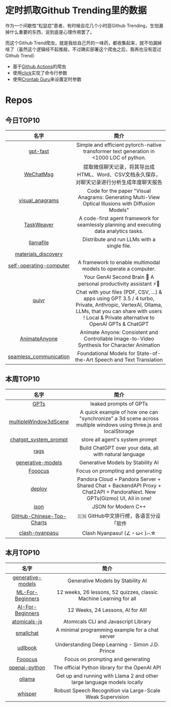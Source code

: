 # 定时抓取Github Trending里的数据

作为一个间歇性“松鼠症”患者，有时候会花几个小时逛Github Trending，生怕漏掉什么重要的东西，说到底是心理作用罢了。

而这个Github Trend爬虫，就是我给自己开的一味药，都收集起来，就不怕漏掉啥了（虽然这个逻辑经不起推敲，不过确实部署这个爬虫之后，我再也没有逛过Github Trend）

* 基于[Github Actions](https://docs.github.com/en/actions)的爬虫
* 使用[click](https://github.com/pallets/click)实现了命令行参数
* 使用[Crontab Guru](https://crontab.guru/)来设置定时参数

# Repos
## 今日TOP10 
<!-- START OF DAILY_TOP10_REPOS -->
| 名字 | 简介 |
| :----: | :----: |
| [gpt-fast](https://github.com/pytorch-labs/gpt-fast) | Simple and efficient pytorch-native transformer text generation in <1000 LOC of python. |
| [WeChatMsg](https://github.com/LC044/WeChatMsg) | 提取微信聊天记录，将其导出成HTML、Word、CSV文档永久保存，对聊天记录进行分析生成年度聊天报告 |
| [visual_anagrams](https://github.com/dangeng/visual_anagrams) | Code for the paper "Visual Anagrams: Generating Multi-View Optical Illusions with Diffusion Models" |
| [TaskWeaver](https://github.com/microsoft/TaskWeaver) | A code-first agent framework for seamlessly planning and executing data analytics tasks. |
| [llamafile](https://github.com/Mozilla-Ocho/llamafile) | Distribute and run LLMs with a single file. |
| [materials_discovery](https://github.com/google-deepmind/materials_discovery) |  |
| [self-operating-computer](https://github.com/OthersideAI/self-operating-computer) | A framework to enable multimodal models to operate a computer. |
| [quivr](https://github.com/StanGirard/quivr) | Your GenAI Second Brain 🧠 A personal productivity assistant ⚡️🤖 Chat with your files (PDF, CSV, ...) & apps using GPT 3.5 / 4 turbo, Private, Anthropic, VertexAI, Ollama, LLMs, that you can share with users ! Local & Private alternative to OpenAI GPTs & ChatGPT |
| [AnimateAnyone](https://github.com/HumanAIGC/AnimateAnyone) | Animate Anyone: Consistent and Controllable Image-to-Video Synthesis for Character Animation |
| [seamless_communication](https://github.com/facebookresearch/seamless_communication) | Foundational Models for State-of-the-Art Speech and Text Translation |
<!-- END OF DAILY_TOP10_REPOS -->

## 本周TOP10
<!-- START OF WEEKLY_TOP10_REPOS -->
| 名字 | 简介 |
| :----: | :----: |
| [GPTs](https://github.com/linexjlin/GPTs) | leaked prompts of GPTs |
| [multipleWindow3dScene](https://github.com/bgstaal/multipleWindow3dScene) | A quick example of how one can "synchronize" a 3d scene across multiple windows using three.js and localStorage |
| [chatgpt_system_prompt](https://github.com/LouisShark/chatgpt_system_prompt) | store all agent's system prompt |
| [rags](https://github.com/run-llama/rags) | Build ChatGPT over your data, all with natural language |
| [generative-models](https://github.com/Stability-AI/generative-models) | Generative Models by Stability AI |
| [Fooocus](https://github.com/lllyasviel/Fooocus) | Focus on prompting and generating |
| [deploy](https://github.com/pandora-next/deploy) | Pandora Cloud + Pandora Server + Shared Chat + BackendAPI Proxy + Chat2API = PandoraNext. New GPTs(Gizmo) UI, All in one! |
| [json](https://github.com/nlohmann/json) | JSON for Modern C++ |
| [GitHub-Chinese-Top-Charts](https://github.com/GrowingGit/GitHub-Chinese-Top-Charts) | 🇨🇳 GitHub中文排行榜，各语言分设「软件 | 资料」榜单，精准定位中文好项目。各取所需，高效学习。 |
| [clash-nyanpasu](https://github.com/keiko233/clash-nyanpasu) | Clash Nyanpasu! (∠・ω< )⌒☆​ |
<!-- END OF WEEKLY_TOP10_REPOS -->

## 本月TOP10
<!-- START OF MONTHLY_TOP10_REPOS -->
| 名字 | 简介 |
| :----: | :----: |
| [generative-models](https://github.com/Stability-AI/generative-models) | Generative Models by Stability AI |
| [ML-For-Beginners](https://github.com/microsoft/ML-For-Beginners) | 12 weeks, 26 lessons, 52 quizzes, classic Machine Learning for all |
| [AI-For-Beginners](https://github.com/microsoft/AI-For-Beginners) | 12 Weeks, 24 Lessons, AI for All! |
| [atomicals-js](https://github.com/atomicals/atomicals-js) | Atomicals CLI and Javascript Library |
| [smallchat](https://github.com/antirez/smallchat) | A minimal programming example for a chat server |
| [udlbook](https://github.com/udlbook/udlbook) | Understanding Deep Learning - Simon J.D. Prince |
| [Fooocus](https://github.com/lllyasviel/Fooocus) | Focus on prompting and generating |
| [openai-python](https://github.com/openai/openai-python) | The official Python library for the OpenAI API |
| [ollama](https://github.com/jmorganca/ollama) | Get up and running with Llama 2 and other large language models locally |
| [whisper](https://github.com/openai/whisper) | Robust Speech Recognition via Large-Scale Weak Supervision |
<!-- END OF MONTHLY_TOP10_REPOS -->
